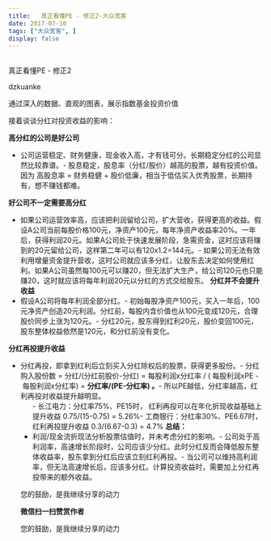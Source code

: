 ```yaml
---
title:   真正看懂PE - 修正2-大众宽客
date: 2017-07-10
tags: ["大众宽客", ]
display: false
---
```



## 



真正看懂PE - 修正2




dzkuanke




通过深入的数据、直观的图表，展示指数基金投资价值


接着谈谈分红对投资收益的影响：



**高分红的公司是好公司**
- 公司运营稳定、财务健康，现金收入高，才有钱可分。长期稳定分红的公司显然比较靠谱。- 股息稳定，股息率（分红/股价）越高的股票，越有投资价值。因为&nbsp;高股息率 =&nbsp;财务稳健 + 股价低廉，相当于低估买入优秀股票，长期持有，想不赚钱都难。


**好公司不一定需要高分红**
- 如果公司运营效率高，应该把利润留给公司，扩大营收，获得更高的收益。假设A公司当前每股价格100元，净资产100元，每年净资产收益率20%。一年后，获得利润20元。如果A公司处于快速发展阶段，急需资金，这时应该将赚到的20元留给公司，这样第二年可以有120x1.2=144元。- 如果公司无法有效利用增量资金提升营收，这时公司就应该多分红，让股东去决定如何使用红利。如果A公司虽然每100元可以赚20，但无法扩大生产，给公司120元也只能赚20，这时就应该将每年利润20元以分红的方式交给股东。
**分红并不会提升收益**
- 假设A公司将每年利润全部分红。- 初始每股净资产100元，买入一年后，100元净资产创造20元利润。分红前，每股内含价值也从100元变成120元，合理股价同步上涨为120元。- 分红20元，股东得到红利20元，股价变回100元，股东整体权益依然是120元，和分红前没有变化。


**分红再投提升收益**
- 分红再投，即拿到红利后立刻买入分红除权后的股票，获得更多股份。- 分红购入股份数 = 分红/(分红前股价-分红) = 每股利润x分红率 / (&nbsp;每股利润xPE -&nbsp;每股利润x分红率) = **分红率/(PE-分红率) 。**- 所以PE越低，分红率越高，红利再投对收益提升越明显。<ul class=" list-paddingleft-2" style="list-style-type: square;">- 长江电力：分红率75%、PE15时， 红利再投可以在年化折现收益基础上提升收益 0.75/(15-0.75) = 5.26%- 工商银行：分红率30%、PE6.67时，红利再投提升收益 0.3/(6.67-0.3) = 4.7%
**总结：**
- 利润/现金流折现法分析股票估值时，并未考虑分红的影响。- 公司处于高利润率，高速增长阶段时，公司应该少分红。此时分红反而会降低股东整体收益率，股东拿到分红后应该立刻红利再投。- 当公司可以维持高利润率，但无法高速增长后，应该多分红。计算投资收益时，需要加上分红再投带来的额外收益。


您的鼓励，是我继续分享的动力


**微信扫一扫赞赏作者**






您的鼓励，是我继续分享的动力